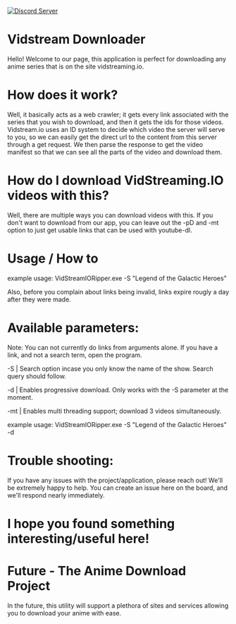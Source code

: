 [![Discord Server](https://img.shields.io/discord/737835739529740308.svg?label=discord)](https://discord.gg/Jzxfy2U) 

# Vidstream Downloader
Hello! Welcome to our page, this application is perfect for downloading any anime series that is on the site vidstreaming.io.

# How does it work?
Well, it basically acts as a web crawler; it gets every link associated with the series that you wish to download, and then it gets the ids for those videos. Vidstream.io uses an ID system to decide which video the server will serve to you, so we can easily get the direct url to the content from this server through a get request. We then parse the response to get the video manifest so that we can see all the parts of the video and download them.

# How do I download VidStreaming.IO videos with this?
Well, there are multiple ways you can download videos with this. If you don't want to download from our app, you can leave out the -pD and -mt option to just get usable links that can be used with youtube-dl.

# Usage / How to
example usage: VidStreamIORipper.exe -S "Legend of the Galactic Heroes"

Also, before you complain about links being invalid, links expire rougly a day after they were made.

# Available parameters:

Note: You can not currently do links from arguments alone. If you have a link, and not a search term, open the program.

-S | Search option incase you only know the name of the show. Search query should follow.

-d | Enables progressive download. Only works with the -S parameter at the moment.

-mt | Enables multi threading support; download 3 videos simultaneously. 

example usage: VidStreamIORipper.exe -S "Legend of the Galactic Heroes" -d

# Trouble shooting:

If you have any issues with the project/application, please reach out! We'll be extremely happy to help. You can create an issue here on the board, and we'll respond nearly immediately.

# I hope you found something interesting/useful here!

# Future - The Anime Download Project

In the future, this utility will support a plethora of sites and services allowing you to download your anime with ease.
